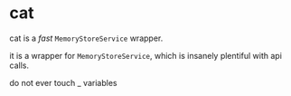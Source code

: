 # cat

cat is a _fast_ `MemoryStoreService` wrapper.

it is a wrapper for `MemoryStoreService`, which is insanely plentiful with api calls.

do not ever touch \_ variables
